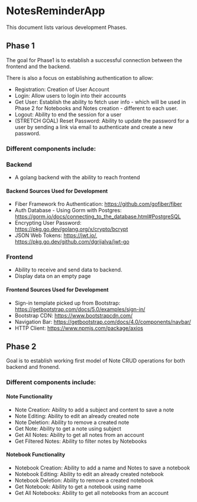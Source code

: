 # NotesReminderApp
This document lists various development Phases.

## Phase 1
The goal for Phase1 is to establish a successful connection between the frontend and the backend. 

There is also a focus on establishing authentication to allow:
* Registration: Creation of User Account
* Login: Allow users to login into their accounts
* Get User: Establish the ability to fetch user info - which will be used in Phase 2 for Notebooks and Notes creation - different to each user.
* Logout: Ability to end the session for a user
* (STRETCH GOAL) Reset Password: Ability to update the password for a user by sending a link via email to authenticate and create a new password.

### Different components include:
### Backend
* A golang backend with the ability to reach frontend

#### Backend Sources Used for Development
* Fiber Framework fro Authentication: https://github.com/gofiber/fiber
* Auth Database - Using Gorm with Postgres: https://gorm.io/docs/connecting_to_the_database.html#PostgreSQL
* Encrypting User Password: https://pkg.go.dev/golang.org/x/crypto/bcrypt
* JSON Web Tokens: https://jwt.io/, https://pkg.go.dev/github.com/dgrijalva/jwt-go

### Frontend
* Ability to receive and send data to backend.
* Display data on an empty page

#### Frontend Sources Used for Development
* Sign-in template picked up from Bootstrap: https://getbootstrap.com/docs/5.0/examples/sign-in/
* Bootstrap CDN: https://www.bootstrapcdn.com/
* Navigation Bar: https://getbootstrap.com/docs/4.0/components/navbar/
* HTTP Client: https://www.npmjs.com/package/axios

## Phase 2
Goal is to establish working first model of Note CRUD operations for both backend and fronend.

### Different components include:

#### Note Functionality
* Note Creation: Ability to add a subject and content to save a note
* Note Editing: Ability to edit an already created note
* Note Deletion: Ability to remove a created note
* Get Note: Ability to get a note using subject
* Get All Notes: Ability to get all notes from an account
* Get Filtered Notes: Ability to filter notes by Notebooks

#### Notebook Functionality
* Notebook Creation: Ability to add a name and Notes to save a notebook
* Notebook Editing: Ability to edit an already created notebook
* Notebook Deletion: Ability to remove a created notebook
* Get Notebook: Ability to get a notebook using name
* Get All Notebooks: Ability to get all notebooks from an account